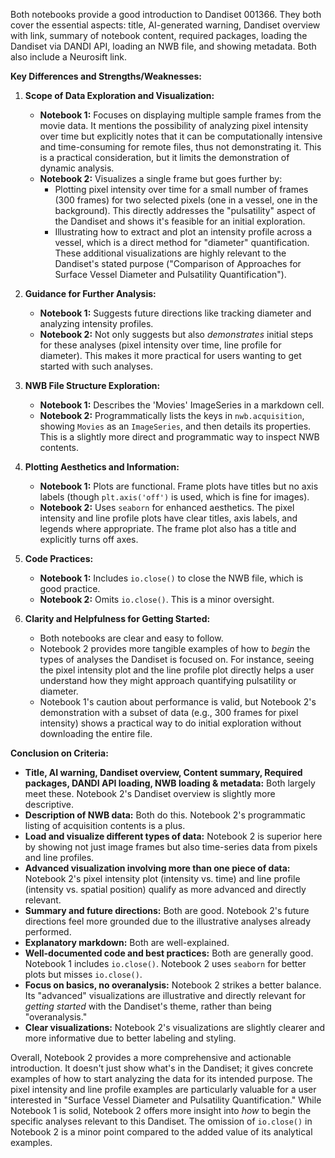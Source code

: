 Both notebooks provide a good introduction to Dandiset 001366. They both cover the essential aspects: title, AI-generated warning, Dandiset overview with link, summary of notebook content, required packages, loading the Dandiset via DANDI API, loading an NWB file, and showing metadata. Both also include a Neurosift link.

**Key Differences and Strengths/Weaknesses:**

1.  **Scope of Data Exploration and Visualization:**
    *   **Notebook 1:** Focuses on displaying multiple sample frames from the movie data. It mentions the possibility of analyzing pixel intensity over time but explicitly notes that it can be computationally intensive and time-consuming for remote files, thus not demonstrating it. This is a practical consideration, but it limits the demonstration of dynamic analysis.
    *   **Notebook 2:** Visualizes a single frame but goes further by:
        *   Plotting pixel intensity over time for a small number of frames (300 frames) for two selected pixels (one in a vessel, one in the background). This directly addresses the "pulsatility" aspect of the Dandiset and shows it's feasible for an initial exploration.
        *   Illustrating how to extract and plot an intensity profile across a vessel, which is a direct method for "diameter" quantification.
        These additional visualizations are highly relevant to the Dandiset's stated purpose ("Comparison of Approaches for Surface Vessel Diameter and Pulsatility Quantification").

2.  **Guidance for Further Analysis:**
    *   **Notebook 1:** Suggests future directions like tracking diameter and analyzing intensity profiles.
    *   **Notebook 2:** Not only suggests but also *demonstrates* initial steps for these analyses (pixel intensity over time, line profile for diameter). This makes it more practical for users wanting to get started with such analyses.

3.  **NWB File Structure Exploration:**
    *   **Notebook 1:** Describes the 'Movies' ImageSeries in a markdown cell.
    *   **Notebook 2:** Programmatically lists the keys in `nwb.acquisition`, showing `Movies` as an `ImageSeries`, and then details its properties. This is a slightly more direct and programmatic way to inspect NWB contents.

4.  **Plotting Aesthetics and Information:**
    *   **Notebook 1:** Plots are functional. Frame plots have titles but no axis labels (though `plt.axis('off')` is used, which is fine for images).
    *   **Notebook 2:** Uses `seaborn` for enhanced aesthetics. The pixel intensity and line profile plots have clear titles, axis labels, and legends where appropriate. The frame plot also has a title and explicitly turns off axes.

5.  **Code Practices:**
    *   **Notebook 1:** Includes `io.close()` to close the NWB file, which is good practice.
    *   **Notebook 2:** Omits `io.close()`. This is a minor oversight.

6.  **Clarity and Helpfulness for Getting Started:**
    *   Both notebooks are clear and easy to follow.
    *   Notebook 2 provides more tangible examples of how to *begin* the types of analyses the Dandiset is focused on. For instance, seeing the pixel intensity plot and the line profile plot directly helps a user understand how they might approach quantifying pulsatility or diameter.
    *   Notebook 1's caution about performance is valid, but Notebook 2's demonstration with a subset of data (e.g., 300 frames for pixel intensity) shows a practical way to do initial exploration without downloading the entire file.

**Conclusion on Criteria:**

*   **Title, AI warning, Dandiset overview, Content summary, Required packages, DANDI API loading, NWB loading & metadata:** Both largely meet these. Notebook 2's Dandiset overview is slightly more descriptive.
*   **Description of NWB data:** Both do this. Notebook 2's programmatic listing of acquisition contents is a plus.
*   **Load and visualize different types of data:** Notebook 2 is superior here by showing not just image frames but also time-series data from pixels and line profiles.
*   **Advanced visualization involving more than one piece of data:** Notebook 2's pixel intensity plot (intensity vs. time) and line profile (intensity vs. spatial position) qualify as more advanced and directly relevant.
*   **Summary and future directions:** Both are good. Notebook 2's future directions feel more grounded due to the illustrative analyses already performed.
*   **Explanatory markdown:** Both are well-explained.
*   **Well-documented code and best practices:** Both are generally good. Notebook 1 includes `io.close()`. Notebook 2 uses `seaborn` for better plots but misses `io.close()`.
*   **Focus on basics, no overanalysis:** Notebook 2 strikes a better balance. Its "advanced" visualizations are illustrative and directly relevant for *getting started* with the Dandiset's theme, rather than being "overanalysis."
*   **Clear visualizations:** Notebook 2's visualizations are slightly clearer and more informative due to better labeling and styling.

Overall, Notebook 2 provides a more comprehensive and actionable introduction. It doesn't just show what's in the Dandiset; it gives concrete examples of how to start analyzing the data for its intended purpose. The pixel intensity and line profile examples are particularly valuable for a user interested in "Surface Vessel Diameter and Pulsatility Quantification." While Notebook 1 is solid, Notebook 2 offers more insight into *how* to begin the specific analyses relevant to this Dandiset. The omission of `io.close()` in Notebook 2 is a minor point compared to the added value of its analytical examples.